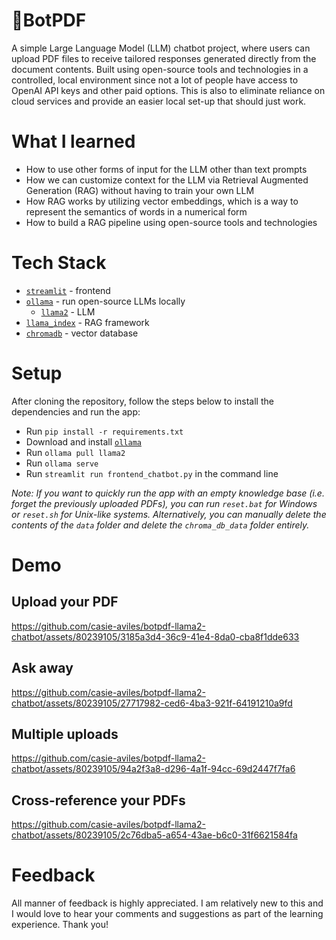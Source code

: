 # 🤖BotPDF
A simple Large Language Model (LLM) chatbot project, where users can upload PDF files to receive tailored responses generated directly from the document contents. Built using open-source tools and technologies in a controlled, local environment since not a lot of people have access to OpenAI API keys and other paid options. This is also to eliminate reliance on cloud services and provide an easier local set-up that should just work.

# What I learned
- How to use other forms of input for the LLM other than text prompts
- How we can customize context for the LLM via Retrieval Augmented Generation (RAG) without having to train your own LLM
- How RAG works by utilizing vector embeddings, which is a way to represent the semantics of words in a numerical form
- How to build a RAG pipeline using open-source tools and technologies

# Tech Stack
- [`streamlit`](https://streamlit.io/) - frontend
- [`ollama`](https://ollama.com/) - run open-source LLMs locally
    - [`llama2`](https://huggingface.co/blog/llama2) - LLM
- [`llama_index`](https://www.llamaindex.ai/) - RAG framework
- [`chromadb`](https://www.trychroma.com/) - vector database

# Setup
After cloning the repository, follow the steps below to install the dependencies and run the app:
- Run `pip install -r requirements.txt`
- Download and install [`ollama`](https://ollama.com/download)
- Run `ollama pull llama2`
- Run `ollama serve`
- Run `streamlit run frontend_chatbot.py` in the command line

*Note: If you want to quickly run the app with an empty knowledge base (i.e. forget the previously uploaded PDFs), you can run `reset.bat` for Windows or `reset.sh` for Unix-like systems. Alternatively, you can manually delete the contents of the `data` folder and delete the `chroma_db_data` folder entirely.*

# Demo
## Upload your PDF
https://github.com/casie-aviles/botpdf-llama2-chatbot/assets/80239105/3185a3d4-36c9-41e4-8da0-cba8f1dde633
## Ask away
https://github.com/casie-aviles/botpdf-llama2-chatbot/assets/80239105/27717982-ced6-4ba3-921f-64191210a9fd
## Multiple uploads
https://github.com/casie-aviles/botpdf-llama2-chatbot/assets/80239105/94a2f3a8-d296-4a1f-94cc-69d2447f7fa6
## Cross-reference your PDFs
https://github.com/casie-aviles/botpdf-llama2-chatbot/assets/80239105/2c76dba5-a654-43ae-b6c0-31f6621584fa

# Feedback
All manner of feedback is highly appreciated. I am relatively new to this and I would love to hear your comments and suggestions as part of the learning experience. Thank you!



